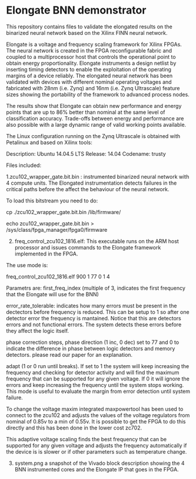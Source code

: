 # Elongate BNN demonstrator

This repository contains files to validate the elongated results on the binarized neural network based on the Xilinx FINN neural network. 

Elongate is a voltage and frequency scaling framework for Xilinx FPGAs. The neural network is created in the FPGA reconfigurable fabric and coupled to a multiprocessor host that controls the operational point to obtain energy proportionality. Elongate instruments a design netlist by inserting timing detectors to enable the exploitation of the operating margins of a device reliably.  The elongated neural network has been validated with devices with different nominal operating voltages and fabricated with 28nm (i.e. Zynq) and 16nm (i.e. Zynq Ultrascale) feature sizes showing the portability of the framework to advanced process nodes. 

The results show that Elongate can obtain new performance and energy points that are up to 86% better than nominal at the same level of classification accuracy. Trade-offs between energy and performance are also possible with a large dynamic range of valid working points available. 

The Linux configuration running on the Zynq Ultrascale is obtained with Petalinux and based on Xilinx tools:

Description:    Ubuntu 14.04.5 LTS
Release:        14.04
Codename:       trusty

Files included:

1.zcu102_wrapper_gate.bit.bin : instrumented binarized neural network with 4 compute units. The Elongated instrumentation detects failures in the critical paths before the affect the behaviour of the neural network.

To load this bitstream you need to do:

cp ./zcu102_wrapper_gate.bit.bin /lib/firmware/

echo zcu102_wrapper_gate.bit.bin > /sys/class/fpga_manager/fpga0/firmware

2. freq_control_zcu102_1816.elf: This executable runs on the ARM host processor and issues commands to the Elongate framework implemented in the FPGA. 

The use mode is:

freq_control_zcu102_1816.elf 900 1 77 0 1 4  

Parametrs are:
first_freq_index (multiple of 3, indicates the first frequency that the Elongate will use for the BNN)

error_rate_tolerable: indicates how many errors must be present in the dectectors before frequency is reduced. This can be setup to 1 so after one detector error the frequency is mantained. Notice that this are detectors errors and not functional errors. The system detects these errors before they affect the logic itself.

phase correction steps, phase direction (1 inc, 0 dec) set to 77 and 0 to indicate the difference in phase between logic detectors and memory detectors. please read our paper for an explanation.
 
adapt (1 or 0 run until breaks). If set to 1 the system will keep increasing the frequency and checking for detector activity and will find the maximum frequency that can be supported for any given voltage. If 0 it will ignore the errors and keep increasing the frequency until the system stops working. This mode is useful to evaluate the margin from error detection until system failure.

To change the voltage maxim integrated maxpowertool has been used to connect to the zcu102 and adjusts the values of the voltage regulators from nominal of 0.85v to a min of 0.55v. It is possible to get the FPGA to do this directly and this has been done in the lower cost zc702.  

This adaptive voltage scaling finds the best frequency that can be supported for any given voltage and adjusts the frequency automatically if the device is is slower or if other parameters such as temperature change.  

3. system.png a snapshot of the Vivado block description showing the 4 BNN instrumented cores and the Elongate IP that goes in the FPGA.   


 


